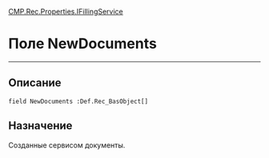 ﻿---
Link: CMP.Rec.Properties.IFillingService.@NewDocuments
---

<!---  Навигация
[Имя проекта](#) :
-->
[CMP.Rec.Properties.IFillingService](Default)

# Поле NewDocuments
---

## Описание

    field NewDocuments :Def.Rec_BasObject[]

<!--
## Аргументы{#Args}

### Аргумент1

Описание аргумента 1
-->

## Назначение

Созданные сервисом документы.

<!--
## Пример

    NewDocuments...
-->

